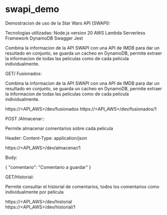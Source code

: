 # swapi_demo
Demostracion de uso de la Star Wars API (SWAPI):

Tecnologias utilizadas:
Node.js version 20
AWS Lambda 
Serverless Framework
DynamoDB
Swagger
Jest

Combina la informacion de la API SWAPI con una API de IMDB para dar un resultado en conjunto, 
se guarda un cacheo en DynamoDB, permite extraer la informacion de todas las peliculas como
de cada pelicula individualmente.

GET/ Fusionados: 

Combina la informacion de la API SWAPI con una API de IMDB para dar un resultado en conjunto, 
se guarda un cacheo en DynamoDB, permite extraer la informacion de todas las peliculas como
de cada pelicula individualmente.

https://<API_AWS>/dev/fusionados
https://<API_AWS>/dev/fusionados/1

POST /Almacenar::

Permite almacenar comentarios sobre cada pelicula 

Header:
Content-Type: application/json

https://<API_AWS>/dev/almacenar/1  

Body:

{
  "comentario": "Comentario a guardar"
}

GET/Historial:

Permite consultar el historial de comentarios, todos los comentarios como individualmente por película

https://<API_AWS>/dev/historial  
https://<API_AWS>/dev/historial/1
